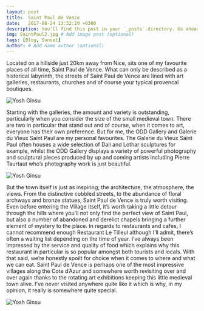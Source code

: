 ```yaml
---
layout: post
title:  Saint Paul de Vence
date:   2017-08-24 13:32:20 +0300
description: You’ll find this post in your `_posts` directory. Go ahead and edit it and re-build the site to see your changes. # Add post description (optional)
img: SaintPaul2.jpg # Add image post (optional)
tags: [Blog, Sunset]
author: # Add name author (optional)
---
```

Located on a hillside just 20km away from Nice, sits one of my favourite places of all time, Saint Paul de Vence. What can only be described as a historical labyrinth, the streets of Saint Paul de Vence are lined with art galleries, restaurants, churches and of course your typical provencal boutiques.

![Yosh Ginsu]({{site.baseurl}}/assets/img/SaintPaul5.jpg)

Starting with the galleries, the amount and variety is outstanding, particularly when you consider the size of the small medieval town. There are two in particular that stand out and of course, when it comes to art, everyone has their own preference. But for me, the ODD Gallery and Galerie du Vieux Saint Paul are my personal favourites. The Galerie du Vieux Saint Paul often houses a wide selection of Dali and Lothar sculptures for example, whilst the ODD Gallery displays a variety of powerful photography and sculptural pieces produced by up and coming artists including Pierre Taurtaut who’s photography work is just beautiful.

![Yosh Ginsu]({{site.baseurl}}/assets/img/SaintPaul6.jpg)

But the town itself is just as inspiring; the architecture, the atmosphere, the views. From the distinctive cobbled streets, to the abundance of floral archways and bronze statues, Saint Paul de Vence is truly worth visiting. Even before entering the Village itself, it’s worth taking a little detour through the hills where you’ll not only find the perfect view of Saint Paul, but also a number of abandoned and derelict chapels bringing a further element of mystery to the place.
In regards to restaurants and cafes, I cannot recommend enough Restaurant Le Tilleul although I’ll admit, there’s often a waiting list depending on the time of year. I’ve always been impressed by the service and quality of food which explains why this restaurant in particular is so popular amongst both tourists and locals.
With that said, we’re honestly spoilt for choice when it comes to where and what we can eat.
Saint Paul de Vence is perhaps one of the most impressive villages along the Cote d’Azur and somewhere worth revisiting over and over again thanks to the rotating art exhibitions keeping this little medieval town alive. I've never visited anywhere quite like it which is why, in my opinion, it really is somewhere quite special.

![Yosh Ginsu]({{site.baseurl}}/assets/img/SaintPaul.jpg)

[jekyll-docs]: https://jekyllrb.com/docs/home
[jekyll-gh]:   https://github.com/jekyll/jekyll
[jekyll-talk]: https://talk.jekyllrb.com/
